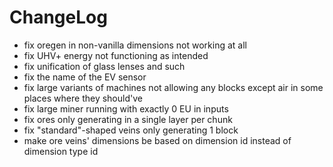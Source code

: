 # ChangeLog

* fix oregen in non-vanilla dimensions not working at all
* fix UHV+ energy not functioning as intended
* fix unification of glass lenses and such
* fix the name of the EV sensor
* fix large variants of machines not allowing any blocks except air in some places where they should've
* fix large miner running with exactly 0 EU in inputs
* fix ores only generating in a single layer per chunk
* fix "standard"-shaped veins only generating 1 block
* make ore veins' dimensions be based on dimension id instead of dimension type id
